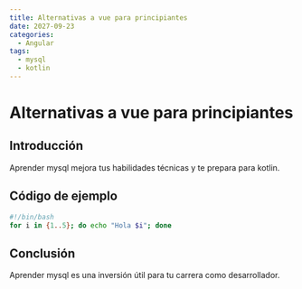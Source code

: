 ```yaml
---
title: Alternativas a vue para principiantes
date: 2027-09-23
categories:
  - Angular
tags:
  - mysql
  - kotlin
---
```


# Alternativas a vue para principiantes

## Introducción

Aprender mysql mejora tus habilidades técnicas y te prepara para kotlin.

## Código de ejemplo

```bash
#!/bin/bash
for i in {1..5}; do echo "Hola $i"; done
```

## Conclusión

Aprender mysql es una inversión útil para tu carrera como desarrollador.